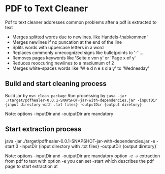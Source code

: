 # PDF to Text Cleaner
Pdf to text cleaner addresses common problems after a pdf is extracted to text
* Merges splitted words due to newlines. like Handels-\nabkommen'
* Merges newlines if no puncation at the end of the line
* Splits words with uppercase letters in a word
* Replaces commonly unrecognized signs like bulletpoints to '-' ...
* Removes pages keywords like 'Seite x von y' or 'Page x of y'
* Reduces reoccuring newlines to a maxiumum of 2
* Merges white-spaces words like 'W e d n e s d a y' to 'Wednesday'

## Build and start cleaning process
Build jar by `mvn clean package`
Run processing by `java -jar ./target/pdfhealer-0.0.1-SNAPSHOT-jar-with-dependencies.jar -inputDir {input directory with .txt files} -outputDir {output diretory}`

Note: options -inputDir and -outputDir are mandatory

## Start extraction process
java -jar ./target/pdfhealer-0.0.1-SNAPSHOT-jar-with-dependencies.jar -e -start 3 -inputDir {input directory with .txt files} -outputDir {output diretory}`

Note:   options -inputDir and -outputDir are mandatory
        option -e -> extraction from pdf to text
        with option -e you can set -start which describes the pdf page to start extraction at
